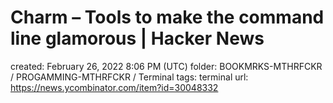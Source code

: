 # Charm – Tools to make the command line glamorous | Hacker News

created: February 26, 2022 8:06 PM (UTC)
folder: BOOKMRKS-MTHRFCKR / PROGAMMING-MTHRFCKR / Terminal
tags: terminal
url: https://news.ycombinator.com/item?id=30048332